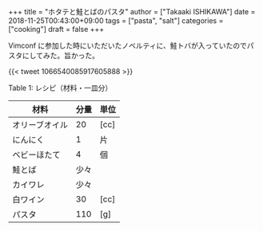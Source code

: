 +++
title = "ホタテと鮭とばのパスタ"
author = ["Takaaki ISHIKAWA"]
date = 2018-11-25T00:43:00+09:00
tags = ["pasta", "salt"]
categories = ["cooking"]
draft = false
+++

Vimconf に参加した時にいただいたノベルティに、鮭トバが入っていたのでパスタにしてみた。旨かった。

{{< tweet 1066540085917605888 >}}

<div class="table-caption">
  <span class="table-number">Table 1</span>:
  レシピ（材料・一皿分）
</div>

| 材料    | 分量 | 単位 |
|-------|----|----|
| オリーブオイル | 20  | [cc] |
| にんにく | 1   | 片   |
| ベビーほたて | 4   | 個   |
| 鮭とば  | 少々 |      |
| カイワレ | 少々 |      |
| 白ワイン | 30  | [cc] |
| パスタ  | 110 | [g]  |
